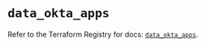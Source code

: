 # `data_okta_apps`

Refer to the Terraform Registry for docs: [`data_okta_apps`](https://registry.terraform.io/providers/okta/okta/4.15.0/docs/data-sources/apps).
